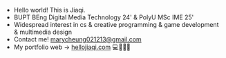 - Hello world! This is Jiaqi.
- BUPT BEng Digital Media Technology 24' & PolyU MSc IME 25'
- Widespread interest in cs & creative programming & game development & multimedia design
- Contact me! marycheung021213@gmail.com
- My portfolio web -> [hellojiaqi.com](https://hellojiaqi.com)
  💻👾🔮🖤
<!---
marycheung021213/marycheung021213 is a ✨ special ✨ repository because its `README.md` (this file) appears on your GitHub profile.
You can click the Preview link to take a look at your changes.
--->
